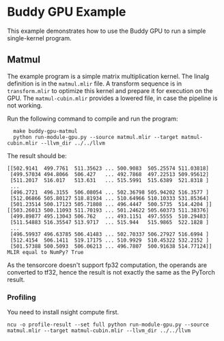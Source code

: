 # Buddy GPU Example
This example demonstrates how to use the Buddy GPU to run a simple single-kernel program.

## Matmul
The example program is a simple matrix multiplication kernel. The linalg definition is in the `matmul.mlir` file. 
A transform sequence is in `transform.mlir` to optimize this kernel and prepare it for execution on the GPU.
The `matmul-cubin.mlir` provides a lowered file, in case the pipeline is not working.

Run the following command to compile and run the program:
```
  make buddy-gpu-matmul
  python run-module-gpu.py --source matmul.mlir --target matmul-cubin.mlir --llvm_dir ../../llvm
```

The result should be:
```
[[502.9141  499.7761  511.35623 ... 500.9083  505.25574 511.03818]
 [499.57034 494.8066  506.427   ... 492.7868  497.22513 509.95612]
 [511.2017  516.017   513.631   ... 515.5991  515.6389  521.8318 ]
 ...
 [496.2721  496.3155  506.08054 ... 502.36798 505.94202 516.3577 ]
 [512.06866 505.80127 518.81934 ... 510.64966 510.10333 531.85364]
 [501.23514 500.17123 505.71808 ... 496.4447  500.5735  514.4204 ]]
[[503.26013 500.11093 511.70193 ... 501.24622 505.60373 511.38376]
 [499.89877 495.13043 506.762   ... 493.1151  497.5555  510.29483]
 [511.54883 516.35547 513.9717  ... 515.944   515.9865  522.1828 ]
 ...
 [496.59937 496.63785 506.41483 ... 502.70337 506.27927 516.6994 ]
 [512.4154  506.1411  519.17175 ... 510.9929  510.45322 532.2152 ]
 [501.57388 500.5093  506.06213 ... 496.7807  500.91638 514.77124]]
MLIR equal to NumPy? True
```

As the tensorcore doesn't support fp32 computation, the operands are converted to tf32, hence the result is not exactly the same as the PyTorch result. 

### Profiling
You need to install nsight compute first.
```
ncu -o profile-result --set full python run-module-gpu.py --source matmul.mlir --target matmul-cubin.mlir --llvm_dir ../../llvm
```